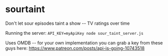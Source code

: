 # sourtaint
Don't let sour episodes taint a show -- TV ratings over time

Running the server:
`API_KEY=myApiKey node sour_taint_server.js`

Uses OMDB -- for your own implementation you can grab a key from these guys here: https://www.patreon.com/posts/api-is-going-10743518
